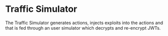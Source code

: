 # Traffic Simulator
The Traffic Simulator generates actions, injects exploits into the actions and that is fed through an user simulator which decrypts and re-encrypt JWTs.